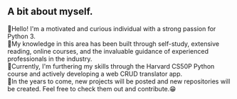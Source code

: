   ## A bit about myself.

🦉Hello! I'm a motivated and curious individual with a strong passion for Python 3. <br>
🌌My knowledge in this area has been built through self-study, extensive reading, online courses, and the invaluable guidance of experienced professionals in the industry. <br>
🌃Currently, I'm furthering my skills through the Harvard CS50P Python course and actively developing a web CRUD translator app. <br>
🌆In the years to come, new projects will be posted and new repositories will be created. Feel free to check them out and contribute.😁 <br>
